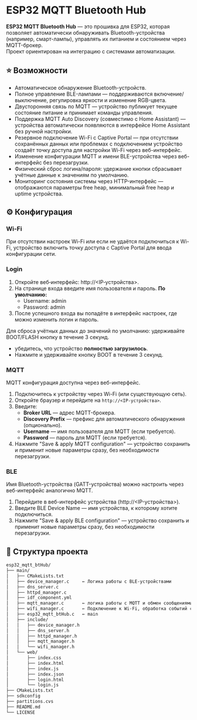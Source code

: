 # ESP32 MQTT Bluetooth Hub

**ESP32 MQTT Bluetooth Hub** — это прошивка для ESP32, которая позволяет автоматически обнаруживать Bluetooth-устройства (например, смарт-лампы), управлять их питанием и состоянием через MQTT-брокер.  
Проект ориентирован на интеграцию с системами автоматизации.

## ⭐️ Возможности

- Автоматическое обнаружение Bluetooth-устройств.
- Полное управление BLE-лампами — поддерживаются включение/выключение, регулировка яркости и изменение RGB-цвета.
- Двусторонняя связь по MQTT — устройство публикует текущее состояние питание и принимает команды управления.
- Поддержка MQTT Auto Discovery (совместимо с Home Assistant) — устройства автоматически появляются в интерфейсе Home Assistant без ручной настройки.
- Резервное подключение Wi-Fi с Captive Portal — при отсутствии сохранённых данных или проблемах с подключением устройство создаёт точку доступа для настройки Wi-Fi через веб-интерфейс.
- Изменение конфигурации MQTT и имени BLE-устройства через веб-интерфейс без перезагрузки.
- Физический сброс логина/пароля: удержание кнопки сбрасывает учётные данные к значениям по умолчанию.
- Мониторинг состояния системы через HTTP-интерфейс — отображаются параметры free heap, минимальный free heap и uptime устройства.
 
## ⚙️ Конфигурация 

### Wi-Fi
При отсутствии настроек Wi-Fi или если не удаётся подключиться к Wi-Fi, устройство включить точку доступа с Captive Portal для ввода конфигурации сети.

### Login
1. Откройте веб‑интерфейс: http://<IP‑устройства>.
2. На странице входа введите имя пользователя и пароль.
   **По умолчанию:**
   - Username: admin
   - Password: admin
3. После успешного входа вы попадёте в интерфейс настроек, где можно изменить логин и пароль.
   
 Для сброса учётных данных до значений по умолчанию:
 удерживайте BOOT/FLASH кнопку в течение 3 секунд.
   - убедитесь, что устройство **полностью загрузилось**.
   - Нажмите и удерживайте кнопку BOOT в течение 3 секунд.

### MQTT
MQTT конфигурация доступна через веб-интерфейс.
1. Подключитесь к устройству через Wi-Fi (или существующую сеть).  
2. Откройте браузер и перейдите на `http://<IP-устройства>`.
3. Введите:
   - **Broker URL** — адрес MQTT-брокера.  
   - **Discovery Prefix** — префикс для автоматического обнаружения (опционально).  
   - **Username** — имя пользователя для MQTT (если требуется).  
   - **Password** — пароль для MQTT (если требуется).  
4. Нажмите "Save & apply MQTT configuration" — устройство сохранить и применит новые параметры сразу, без необходимости перезагрузки.

### BLE
Имя Bluetooth-устройства (GATT-устройства) можно настроить через веб-интерфейс аналогично MQTT.
1. Перейдите в веб-интерфейс устройства (http://<IP-устройства>).
2. Введите BLE Device Name — имя устройства, к которому хотите подключиться.
3. Нажмите "Save & apply BLE configuration" — устройство сохранить и применит новые параметры сразу, без необходимости перезагрузки.

## 🧩 Структура проекта
```bash
esp32_mqtt_btHub/
├── main/
│   ├── CMakeLists.txt
│   ├── device_manager.c     ← Логика работы с BLE-устройствами
│   ├── dns_server.c
│   ├── httpd_manager.c
│   ├── idf_component.yml
│   ├── mqtt_manager.c       ← логика работы с MQTT и обмен сообщениями
│   ├── wifi_manager.c       ← Подключение к Wi-Fi, обработка событий сети
│   ├── esp32_mqtt_btHub.c   ← main
│   ├── include/
│   │   ├── device_manager.h
│   │   ├── dns_server.h
│   │   ├── httpd_manager.h
│   │   ├── mqtt_manager.h
│   │   └── wifi_manager.h   
│   └── web/
│       ├── index.css
│       ├── index.html
│       ├── index.js
│       ├── index.json
│       ├── login.html
│       └── login.js  
├── CMakeLists.txt
├── sdkconfig
├── partitions.cvs
├── README.md
└── LICENSE
```
